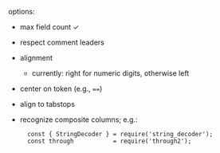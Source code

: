 options:

* max field count   ✓
* respect comment leaders
* alignment
  - currently: right for numeric digits, otherwise left
* center on token (e.g., `==`)
* align to tabstops
* recognize composite columns; e.g.:

        const { StringDecoder } = require('string_decoder');
        const through           = require('through2');
